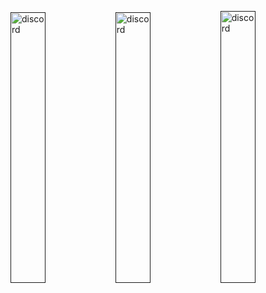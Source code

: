 
[<img src='https://user-images.githubusercontent.com/83868103/215572894-9ec38124-2d2b-4e48-9a29-5ca68fbc2614.png' alt='discord'  width='33.3%'>]()[<img src='https://user-images.githubusercontent.com/83868103/215572987-55c89326-4201-41df-a21a-dde97ebd1280.png' alt='discord'  width='33.3%'>]()[<img src='https://user-images.githubusercontent.com/83868103/215573016-93348857-c5f8-4480-a22e-3d6c9ab94444.png' alt='discord'  width='33.39%'>]()
